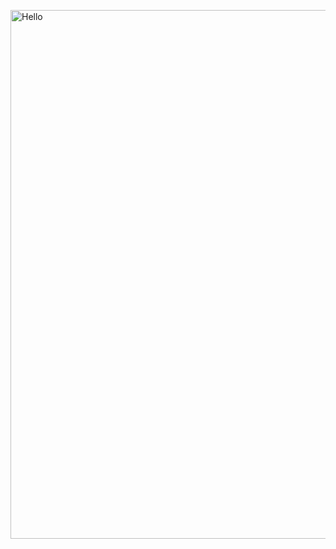 [<img alt="Hello" width="846" src="https://github.com/dmitry-kostin/dmitry-kostin/assets/1920678/79afc9d3-9bff-41a8-aabe-11d6081b4431" />](https://iwooky.me)
